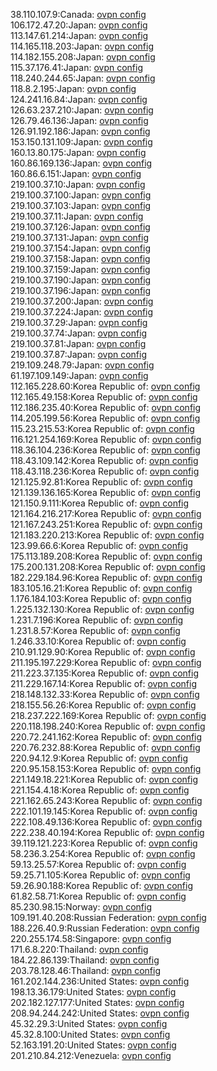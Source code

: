 38.110.107.9:Canada: [ovpn config](vpn/38_110_107_9.ovpn)  
106.172.47.20:Japan: [ovpn config](vpn/106_172_47_20.ovpn)  
113.147.61.214:Japan: [ovpn config](vpn/113_147_61_214.ovpn)  
114.165.118.203:Japan: [ovpn config](vpn/114_165_118_203.ovpn)  
114.182.155.208:Japan: [ovpn config](vpn/114_182_155_208.ovpn)  
115.37.176.41:Japan: [ovpn config](vpn/115_37_176_41.ovpn)  
118.240.244.65:Japan: [ovpn config](vpn/118_240_244_65.ovpn)  
118.8.2.195:Japan: [ovpn config](vpn/118_8_2_195.ovpn)  
124.241.16.84:Japan: [ovpn config](vpn/124_241_16_84.ovpn)  
126.63.237.210:Japan: [ovpn config](vpn/126_63_237_210.ovpn)  
126.79.46.136:Japan: [ovpn config](vpn/126_79_46_136.ovpn)  
126.91.192.186:Japan: [ovpn config](vpn/126_91_192_186.ovpn)  
153.150.131.109:Japan: [ovpn config](vpn/153_150_131_109.ovpn)  
160.13.80.175:Japan: [ovpn config](vpn/160_13_80_175.ovpn)  
160.86.169.136:Japan: [ovpn config](vpn/160_86_169_136.ovpn)  
160.86.6.151:Japan: [ovpn config](vpn/160_86_6_151.ovpn)  
219.100.37.10:Japan: [ovpn config](vpn/219_100_37_10.ovpn)  
219.100.37.100:Japan: [ovpn config](vpn/219_100_37_100.ovpn)  
219.100.37.103:Japan: [ovpn config](vpn/219_100_37_103.ovpn)  
219.100.37.11:Japan: [ovpn config](vpn/219_100_37_11.ovpn)  
219.100.37.126:Japan: [ovpn config](vpn/219_100_37_126.ovpn)  
219.100.37.131:Japan: [ovpn config](vpn/219_100_37_131.ovpn)  
219.100.37.154:Japan: [ovpn config](vpn/219_100_37_154.ovpn)  
219.100.37.158:Japan: [ovpn config](vpn/219_100_37_158.ovpn)  
219.100.37.159:Japan: [ovpn config](vpn/219_100_37_159.ovpn)  
219.100.37.190:Japan: [ovpn config](vpn/219_100_37_190.ovpn)  
219.100.37.196:Japan: [ovpn config](vpn/219_100_37_196.ovpn)  
219.100.37.200:Japan: [ovpn config](vpn/219_100_37_200.ovpn)  
219.100.37.224:Japan: [ovpn config](vpn/219_100_37_224.ovpn)  
219.100.37.29:Japan: [ovpn config](vpn/219_100_37_29.ovpn)  
219.100.37.74:Japan: [ovpn config](vpn/219_100_37_74.ovpn)  
219.100.37.81:Japan: [ovpn config](vpn/219_100_37_81.ovpn)  
219.100.37.87:Japan: [ovpn config](vpn/219_100_37_87.ovpn)  
219.109.248.79:Japan: [ovpn config](vpn/219_109_248_79.ovpn)  
61.197.109.149:Japan: [ovpn config](vpn/61_197_109_149.ovpn)  
112.165.228.60:Korea Republic of: [ovpn config](vpn/112_165_228_60.ovpn)  
112.165.49.158:Korea Republic of: [ovpn config](vpn/112_165_49_158.ovpn)  
112.186.235.40:Korea Republic of: [ovpn config](vpn/112_186_235_40.ovpn)  
114.205.199.56:Korea Republic of: [ovpn config](vpn/114_205_199_56.ovpn)  
115.23.215.53:Korea Republic of: [ovpn config](vpn/115_23_215_53.ovpn)  
116.121.254.169:Korea Republic of: [ovpn config](vpn/116_121_254_169.ovpn)  
118.36.104.236:Korea Republic of: [ovpn config](vpn/118_36_104_236.ovpn)  
118.43.109.142:Korea Republic of: [ovpn config](vpn/118_43_109_142.ovpn)  
118.43.118.236:Korea Republic of: [ovpn config](vpn/118_43_118_236.ovpn)  
121.125.92.81:Korea Republic of: [ovpn config](vpn/121_125_92_81.ovpn)  
121.139.136.165:Korea Republic of: [ovpn config](vpn/121_139_136_165.ovpn)  
121.150.9.111:Korea Republic of: [ovpn config](vpn/121_150_9_111.ovpn)  
121.164.216.217:Korea Republic of: [ovpn config](vpn/121_164_216_217.ovpn)  
121.167.243.251:Korea Republic of: [ovpn config](vpn/121_167_243_251.ovpn)  
121.183.220.213:Korea Republic of: [ovpn config](vpn/121_183_220_213.ovpn)  
123.99.66.6:Korea Republic of: [ovpn config](vpn/123_99_66_6.ovpn)  
175.113.189.208:Korea Republic of: [ovpn config](vpn/175_113_189_208.ovpn)  
175.200.131.208:Korea Republic of: [ovpn config](vpn/175_200_131_208.ovpn)  
182.229.184.96:Korea Republic of: [ovpn config](vpn/182_229_184_96.ovpn)  
183.105.16.21:Korea Republic of: [ovpn config](vpn/183_105_16_21.ovpn)  
1.176.184.103:Korea Republic of: [ovpn config](vpn/1_176_184_103.ovpn)  
1.225.132.130:Korea Republic of: [ovpn config](vpn/1_225_132_130.ovpn)  
1.231.7.196:Korea Republic of: [ovpn config](vpn/1_231_7_196.ovpn)  
1.231.8.57:Korea Republic of: [ovpn config](vpn/1_231_8_57.ovpn)  
1.246.33.10:Korea Republic of: [ovpn config](vpn/1_246_33_10.ovpn)  
210.91.129.90:Korea Republic of: [ovpn config](vpn/210_91_129_90.ovpn)  
211.195.197.229:Korea Republic of: [ovpn config](vpn/211_195_197_229.ovpn)  
211.223.37.135:Korea Republic of: [ovpn config](vpn/211_223_37_135.ovpn)  
211.229.167.14:Korea Republic of: [ovpn config](vpn/211_229_167_14.ovpn)  
218.148.132.33:Korea Republic of: [ovpn config](vpn/218_148_132_33.ovpn)  
218.155.56.26:Korea Republic of: [ovpn config](vpn/218_155_56_26.ovpn)  
218.237.222.169:Korea Republic of: [ovpn config](vpn/218_237_222_169.ovpn)  
220.118.198.240:Korea Republic of: [ovpn config](vpn/220_118_198_240.ovpn)  
220.72.241.162:Korea Republic of: [ovpn config](vpn/220_72_241_162.ovpn)  
220.76.232.88:Korea Republic of: [ovpn config](vpn/220_76_232_88.ovpn)  
220.94.12.9:Korea Republic of: [ovpn config](vpn/220_94_12_9.ovpn)  
220.95.158.153:Korea Republic of: [ovpn config](vpn/220_95_158_153.ovpn)  
221.149.18.221:Korea Republic of: [ovpn config](vpn/221_149_18_221.ovpn)  
221.154.4.18:Korea Republic of: [ovpn config](vpn/221_154_4_18.ovpn)  
221.162.65.243:Korea Republic of: [ovpn config](vpn/221_162_65_243.ovpn)  
222.101.19.145:Korea Republic of: [ovpn config](vpn/222_101_19_145.ovpn)  
222.108.49.136:Korea Republic of: [ovpn config](vpn/222_108_49_136.ovpn)  
222.238.40.194:Korea Republic of: [ovpn config](vpn/222_238_40_194.ovpn)  
39.119.121.223:Korea Republic of: [ovpn config](vpn/39_119_121_223.ovpn)  
58.236.3.254:Korea Republic of: [ovpn config](vpn/58_236_3_254.ovpn)  
59.13.25.57:Korea Republic of: [ovpn config](vpn/59_13_25_57.ovpn)  
59.25.71.105:Korea Republic of: [ovpn config](vpn/59_25_71_105.ovpn)  
59.26.90.188:Korea Republic of: [ovpn config](vpn/59_26_90_188.ovpn)  
61.82.58.71:Korea Republic of: [ovpn config](vpn/61_82_58_71.ovpn)  
85.230.98.15:Norway: [ovpn config](vpn/85_230_98_15.ovpn)  
109.191.40.208:Russian Federation: [ovpn config](vpn/109_191_40_208.ovpn)  
188.226.40.9:Russian Federation: [ovpn config](vpn/188_226_40_9.ovpn)  
220.255.174.58:Singapore: [ovpn config](vpn/220_255_174_58.ovpn)  
171.6.8.220:Thailand: [ovpn config](vpn/171_6_8_220.ovpn)  
184.22.86.139:Thailand: [ovpn config](vpn/184_22_86_139.ovpn)  
203.78.128.46:Thailand: [ovpn config](vpn/203_78_128_46.ovpn)  
161.202.144.236:United States: [ovpn config](vpn/161_202_144_236.ovpn)  
198.13.36.179:United States: [ovpn config](vpn/198_13_36_179.ovpn)  
202.182.127.177:United States: [ovpn config](vpn/202_182_127_177.ovpn)  
208.94.244.242:United States: [ovpn config](vpn/208_94_244_242.ovpn)  
45.32.29.3:United States: [ovpn config](vpn/45_32_29_3.ovpn)  
45.32.8.100:United States: [ovpn config](vpn/45_32_8_100.ovpn)  
52.163.191.20:United States: [ovpn config](vpn/52_163_191_20.ovpn)  
201.210.84.212:Venezuela: [ovpn config](vpn/201_210_84_212.ovpn)  
